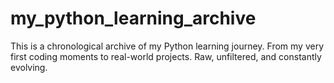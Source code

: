 # my_python_learning_archive
This is a chronological archive of my Python learning journey. From my very first coding moments to real-world projects. Raw, unfiltered, and constantly evolving.

